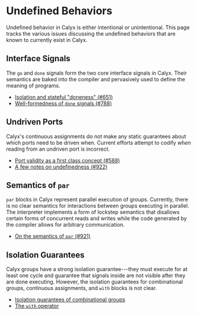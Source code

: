 # Undefined Behaviors

Undefined behavior in Calyx is either intentional or unintentional. This page tracks the various issues discussing the undefined behaviors that are known to currently exist in Calyx.

## Interface Signals

The `go` and `done` signals form the two core interface signals in Calyx. Their semantics are baked into the compiler and pervasively used to define the meaning of programs.

- [Isolation and stateful "doneness" (#651)](https://github.com/cucapra/calyx/discussions/651)
- [Well-formedness of `done` signals (#788)](https://github.com/cucapra/calyx/discussions/788)

## Undriven Ports

Calyx's continuous assignments do not make any static guarantees about which ports need to be driven when. Current efforts attempt to codify *when* reading from an undriven port is incorrect.

- [Port validity as a first class concept (#588)](https://github.com/cucapra/calyx/discussions/588)
- [A few notes on undefinedness (#922)](https://github.com/cucapra/calyx/discussions/922)

## Semantics of `par`

`par` blocks in Calyx represent parallel execution of groups. Currently, there is no clear semantics for interactions between groups executing in parallel. The interpreter implements a form of lockstep semantics that disallows certain forms of concurrent reads and writes while the code generated by the compiler allows for arbitrary communication.

- [On the semantics of `par` (#921)](https://github.com/cucapra/calyx/discussions/921)

## Isolation Guarantees

Calyx groups have a strong isolation guarantee---they must execute for at least one cycle and guarantee that signals inside are not visible after they are done executing.
However, the isolation guarantees for combinational groups, continuous assignments, and `with` blocks is not clear.

- [Isolation guarantees of combinational groups](https://github.com/cucapra/calyx/discussions/927)
- [The `with` operator](https://github.com/cucapra/calyx/discussions/934)
